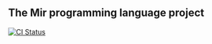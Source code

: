 ## The Mir programming language project

[![CI Status](https://github.com/czrptr/mir/actions/workflows/ci.yml/badge.svg)](https://github.com/czrptr/mir/actions)
